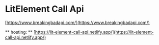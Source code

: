 # LitElement Call Api

[https://www.breakingbadapi.com/](https://www.breakingbadapi.com/)

** hosting: ** [https://lit-element-call-api.netlify.app/](https://lit-element-call-api.netlify.app/)
